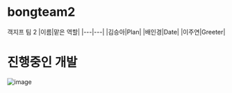 # bongteam2
객지프 팀 2
|이름|맡은 역할|
|---|---|
|김승아|Plan|
|배인경|Date|
|이주연|Greeter|

# 진행중인 개발
![image](https://user-images.githubusercontent.com/52988414/95332480-74cca100-08e6-11eb-8279-d06f11c51d29.png)
